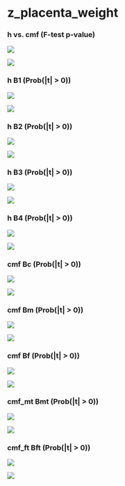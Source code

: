 # z_placenta_weight



### h vs. cmf (F-test p-value)

![](z_placenta_weight_cmf_h_p_MH.png)

![](z_placenta_weight_cmf_h_p_QQ.png)


### h B1 (Prob(|t| > 0))

![](z_placenta_weight_h_B1_p_MH.png)

![](z_placenta_weight_h_B1_p_QQ.png)


### h B2 (Prob(|t| > 0))

![](z_placenta_weight_h_B2_p_MH.png)

![](z_placenta_weight_h_B2_p_QQ.png)


### h B3 (Prob(|t| > 0))

![](z_placenta_weight_h_B3_p_MH.png)

![](z_placenta_weight_h_B3_p_QQ.png)


### h B4 (Prob(|t| > 0))

![](z_placenta_weight_h_B4_p_MH.png)

![](z_placenta_weight_h_B4_p_QQ.png)


### cmf Bc (Prob(|t| > 0))

![](z_placenta_weight_cmf_Bc_p_MH.png)

![](z_placenta_weight_cmf_Bc_p_QQ.png)


### cmf Bm (Prob(|t| > 0))

![](z_placenta_weight_cmf_Bm_p_MH.png)

![](z_placenta_weight_cmf_Bm_p_QQ.png)


### cmf Bf (Prob(|t| > 0))

![](z_placenta_weight_cmf_Bf_p_MH.png)

![](z_placenta_weight_cmf_Bf_p_QQ.png)


### cmf_mt Bmt (Prob(|t| > 0))

![](z_placenta_weight_cmf_mt_Bmt_p_MH.png)

![](z_placenta_weight_cmf_mt_Bmt_p_QQ.png)


### cmf_ft Bft (Prob(|t| > 0))

![](z_placenta_weight_cmf_ft_Bft_p_MH.png)

![](z_placenta_weight_cmf_ft_Bft_p_QQ.png)

